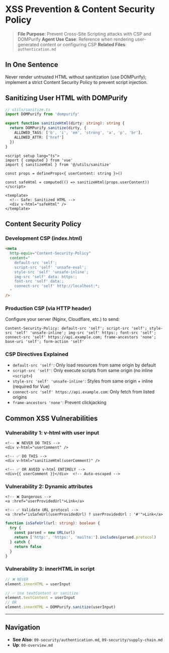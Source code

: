 # XSS Prevention & Content Security Policy

> **File Purpose**: Prevent Cross-Site Scripting attacks with CSP and DOMPurify
> **Agent Use Case**: Reference when rendering user-generated content or configuring CSP
> **Related Files**: `authentication.md`

## In One Sentence

Never render untrusted HTML without sanitization (use DOMPurify); implement a strict Content Security Policy to prevent script injection.

## Sanitizing User HTML with DOMPurify

```typescript
// utils/sanitize.ts
import DOMPurify from 'dompurify'

export function sanitizeHtml(dirty: string): string {
  return DOMPurify.sanitize(dirty, {
    ALLOWED_TAGS: ['b', 'i', 'em', 'strong', 'a', 'p', 'br'],
    ALLOWED_ATTR: ['href']
  })
}
```

```vue
<script setup lang="ts">
import { computed } from 'vue'
import { sanitizeHtml } from '@/utils/sanitize'

const props = defineProps<{ userContent: string }>()

const safeHtml = computed(() => sanitizeHtml(props.userContent))
</script>

<template>
  <!-- Safe: Sanitized HTML -->
  <div v-html="safeHtml" />
</template>
```

## Content Security Policy

### Development CSP (index.html)

```html
<meta
  http-equiv="Content-Security-Policy"
  content="
    default-src 'self';
    script-src 'self' 'unsafe-eval';
    style-src 'self' 'unsafe-inline';
    img-src 'self' data: https:;
    font-src 'self' data:;
    connect-src 'self' http://localhost:*;
  "
/>
```

### Production CSP (via HTTP header)

Configure your server (Nginx, Cloudflare, etc.) to send:

```
Content-Security-Policy: default-src 'self'; script-src 'self'; style-src 'self' 'unsafe-inline'; img-src 'self' https:; font-src 'self'; connect-src 'self' https://api.example.com; frame-ancestors 'none'; base-uri 'self'; form-action 'self'
```

### CSP Directives Explained

- `default-src 'self'`: Only load resources from same origin by default
- `script-src 'self'`: Only execute scripts from same origin (no inline `<script>`)
- `style-src 'self' 'unsafe-inline'`: Styles from same origin + inline (required for Vue)
- `connect-src 'self' https://api.example.com`: Only fetch from listed origins
- `frame-ancestors 'none'`: Prevent clickjacking

## Common XSS Vulnerabilities

### Vulnerability 1: v-html with user input

```vue
<!-- ❌ NEVER DO THIS -->
<div v-html="userComment" />

<!-- ✅ DO THIS -->
<div v-html="sanitizeHtml(userComment)" />

<!-- ✅ OR AVOID v-html ENTIRELY -->
<div>{{ userComment }}</div>  <!-- Auto-escaped -->
```

### Vulnerability 2: Dynamic attributes

```vue
<!-- ❌ Dangerous -->
<a :href="userProvidedUrl">Link</a>

<!-- ✅ Validate URL protocol -->
<a :href="isSafeUrl(userProvidedUrl) ? userProvidedUrl : '#'">Link</a>
```

```typescript
function isSafeUrl(url: string): boolean {
  try {
    const parsed = new URL(url)
    return ['http:', 'https:', 'mailto:'].includes(parsed.protocol)
  } catch {
    return false
  }
}
```

### Vulnerability 3: innerHTML in script

```typescript
// ❌ NEVER
element.innerHTML = userInput

// ✅ Use textContent or sanitize
element.textContent = userInput
// OR
element.innerHTML = DOMPurify.sanitize(userInput)
```

---

## Navigation

- **See Also**: `09-security/authentication.md`, `09-security/supply-chain.md`
- **Up**: `00-overview.md`
